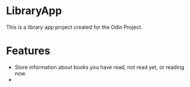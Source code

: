 # LibraryApp

This is a library app project created for the Odin Project. 


# Features

- Store information about books you have read, not read yet, or reading now.
- 

 